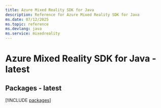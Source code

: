 ```yaml
---
title: Azure Mixed Reality SDK for Java
description: Reference for Azure Mixed Reality SDK for Java
ms.date: 07/12/2025
ms.topic: reference
ms.devlang: java
ms.service: mixedreality
---
```

# Azure Mixed Reality SDK for Java - latest
## Packages - latest
[!INCLUDE [packages](mixed-reality-index.md)]